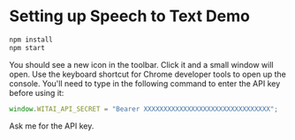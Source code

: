 # Setting up Speech to Text Demo

```sh
npm install
npm start
```

You should see a new icon in the toolbar. Click it and a small window will open. Use the keyboard shortcut for Chrome developer tools to open up the console. You'll need to type in the following command to enter the API key before using it:

```javascript
window.WITAI_API_SECRET = "Bearer XXXXXXXXXXXXXXXXXXXXXXXXXXXXXXXX";
```

Ask me for the API key.